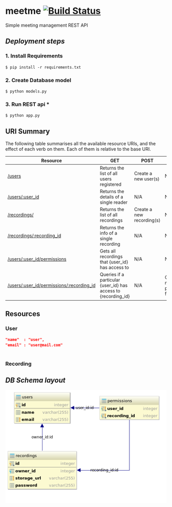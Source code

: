 # meetme [![Build Status](https://travis-ci.org/flsilves/meetme.svg?branch=master)](https://travis-ci.org/flsilves/meetme) 
Simple meeting management REST API


## *Deployment steps*
### 1. Install Requirements
```shell
$ pip install -r requirements.txt
```
### 2. Create Database model
```shell
$ python models.py
```
### 3. Run REST api *
``` shell
$ python app.py
```

## URI Summary

The following table summarises all the available resource URIs, and the effect of each verb on them. Each of them is relative to the base URI.

| Resource                                                                       | GET                                                               | POST                                  | PUT                                  | DELETE                                      |
| -----------------------------------------------------                          | ---------------------------------------------------               | ------------------------------------- | ---------------------------------    | ------------------------------------------- |
| [/users](#user)                                                                | Returns the list of all users registered                          | Create a new user(s)                  | N/A                                  | N/A                                         |
| [/users/:user\_id](#user)                                                     | Returns the details of a single reader                            | N/A                                   | N/A                                  | Deletes user                                |
| [/recordings/](#recording)                                                     | Returns the list of all recordings                                | Create a new recording(s)             | N/A                                  | N/A                                         |
| [/recordings/:recording\_id](#recording)                                      | Returns the info of a single recording                            | N/A                                   | N/A                                  | Deletes recording                           |
| [/users/:user\_id/permissions](#permission)                                   | Gets all recordings that {user\_id} has access to                 | N/A                                   | N/A                                  | N/A                                         |
| [/users/:user\_id/permissions/:recording\_id](#permission)                   | Queries if a particular {user\_id} has access to {recording\_id}  | N/A                                   | Creates a new permission for a user  | Remove permissions from user                |                                   |

## Resources
### User
``` json
"name"  : "user",
"email" : "user@mail.com"
  
```
### Recording

## *DB Schema layout* 
![alt text](https://raw.githubusercontent.com/flsilves/meetme/master/imgs/layout.png)
